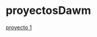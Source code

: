 # proyectosDawm
<a href="..//..//tree/main/proyecto1https://github.com/TommyBurgos/proyectosDawm/tree/main/proyecto1">proyecto 1</a>

